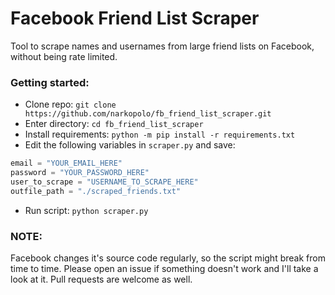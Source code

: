 # Facebook Friend List Scraper
Tool to scrape names and usernames from large friend lists on Facebook, without being rate limited.

### Getting started:
* Clone repo: `git clone https://github.com/narkopolo/fb_friend_list_scraper.git`
* Enter directory: `cd fb_friend_list_scraper`
* Install requirements:
`python -m pip install -r requirements.txt`
* Edit the following variables in `scraper.py` and save:
```python
email = "YOUR_EMAIL_HERE"
password = "YOUR_PASSWORD_HERE"
user_to_scrape = "USERNAME_TO_SCRAPE_HERE"
outfile_path = "./scraped_friends.txt"
```
* Run script: `python scraper.py`

### NOTE:
Facebook changes it's source code regularly, so the script might break from time to time. Please open an issue if something doesn't work and I'll take a look at it. Pull requests are welcome as well.
